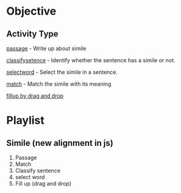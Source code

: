# Objective

## Activity Type

[passage](simile-passage.md) - Write up about simile

[classifysetence](simile-clasify-sentence.md) - Identify whether the sentence has a simile or not.

[selectword](simile-selectword.md) - Select the simile in a sentence.

[match](simile-match.md) - Match the simile with its meaning

[fillup by drag and drop](simile-fill-up-by-drag.md)

# Playlist

## Simile (new alignment in js)

1. Passage
2. Match
3. Classify sentence
4. select word
5. Fill up (drag and drop)



